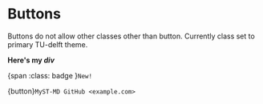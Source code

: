 # Buttons

Buttons do not allow other classes other than button.
Currently class set to primary TU-delft theme. 

<div class="text-gradient" style="font-weight: bold;">Here's my <em>div</em></div>

{span :class: badge }`New!` 

{button}`MyST-MD GitHub <example.com>`
